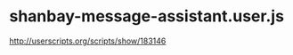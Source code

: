 shanbay-message-assistant.user.js
=================================

http://userscripts.org/scripts/show/183146
